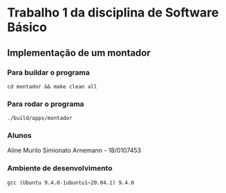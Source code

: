 # Trabalho 1 da disciplina de Software Básico

## Implementação de um montador


### Para buildar o programa
```
cd montador && make clean all
```

### Para rodar o programa
```
./build/apps/montador
```

### Alunos
Aline
Murilo Simionato Arnemann - 18/0107453

### Ambiente de desenvolvimento
```
gcc (Ubuntu 9.4.0-1ubuntu1~20.04.1) 9.4.0
```